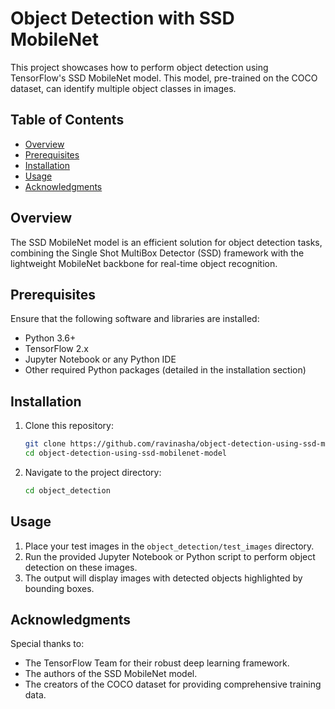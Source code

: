 
# Object Detection with SSD MobileNet

This project showcases how to perform object detection using TensorFlow's SSD MobileNet model. This model, pre-trained on the COCO dataset, can identify multiple object classes in images.

## Table of Contents
- [Overview](#overview)
- [Prerequisites](#prerequisites)
- [Installation](#installation)
- [Usage](#usage)
- [Acknowledgments](#acknowledgments)

## Overview
The SSD MobileNet model is an efficient solution for object detection tasks, combining the Single Shot MultiBox Detector (SSD) framework with the lightweight MobileNet backbone for real-time object recognition.

## Prerequisites
Ensure that the following software and libraries are installed:
- Python 3.6+
- TensorFlow 2.x
- Jupyter Notebook or any Python IDE
- Other required Python packages (detailed in the installation section)

## Installation
1. Clone this repository:
   ```bash
   git clone https://github.com/ravinasha/object-detection-using-ssd-mobilenet-model.git
   cd object-detection-using-ssd-mobilenet-model
   ```

2. Navigate to the project directory:
   ```bash
   cd object_detection
   ```

## Usage
1. Place your test images in the `object_detection/test_images` directory.
2. Run the provided Jupyter Notebook or Python script to perform object detection on these images.
3. The output will display images with detected objects highlighted by bounding boxes.

## Acknowledgments
Special thanks to:
- The TensorFlow Team for their robust deep learning framework.
- The authors of the SSD MobileNet model.
- The creators of the COCO dataset for providing comprehensive training data.
